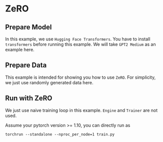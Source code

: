 # ZeRO

## Prepare Model

In this example, we use `Hugging Face Transformers`. You have to install `transformers` before running this example. We will take `GPT2 Medium` as an example here.

## Prepare Data

This example is intended for showing you how to use `ZeRO`. For simplicity, we just use randomly generated data here.

## Run with ZeRO

We just use naive training loop in this example. `Engine` and `Trainer` are not used.

Assume your pytorch version >= 1.10, you can directly run as

```shell
torchrun --standalone --nproc_per_node=1 train.py
```